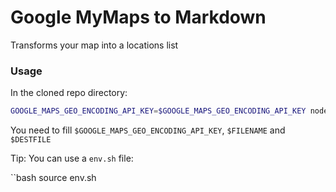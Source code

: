 # Google MyMaps to Markdown

Transforms your map into a locations list

### Usage

In the cloned repo directory:

```bash
GOOGLE_MAPS_GEO_ENCODING_API_KEY=$GOOGLE_MAPS_GEO_ENCODING_API_KEY node ./cli.js $FILENAME > $DESTFILE
```

You need to fill `$GOOGLE_MAPS_GEO_ENCODING_API_KEY`, `$FILENAME` and `$DESTFILE`

Tip: You can use a `env.sh` file:

``bash
source env.sh
```
